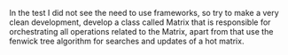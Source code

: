 In the test I did not see the need to use frameworks, so try to make a very clean development, develop a class called Matrix that is responsible for orchestrating all operations related to the Matrix, apart from that use the fenwick tree algorithm for searches and updates of a hot matrix.
